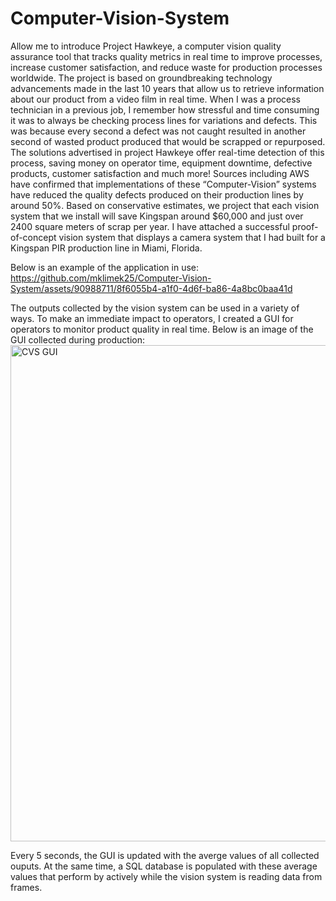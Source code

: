 # Computer-Vision-System
Allow me to introduce Project Hawkeye, a computer vision quality assurance tool that tracks quality metrics in real
time to improve processes, increase customer satisfaction, and reduce waste for production processes
worldwide. The project is based on groundbreaking technology advancements made in the last 10 years
that allow us to retrieve information about our product from a video film in real time.
When I was a process technician in a previous job, I remember how stressful and time consuming it was
to always be checking process lines for variations and defects. This was because every second a defect
was not caught resulted in another second of wasted product produced that would be scrapped or
repurposed. The solutions advertised in project Hawkeye offer real-time detection of this process,
saving money on operator time, equipment downtime, defective products, customer satisfaction and
much more!
Sources including AWS have confirmed that implementations of these “Computer-Vision” systems have
reduced the quality defects produced on their production lines by around 50%. Based on conservative
estimates, we project that each vision system that we install will save Kingspan around $60,000 and just
over 2400 square meters of scrap per year.
I have attached a successful proof-of-concept vision system that displays a camera system that I had
built for a Kingspan PIR production line in Miami, Florida.

Below is an example of the application in use: 
https://github.com/mklimek25/Computer-Vision-System/assets/90988711/8f6055b4-a1f0-4d6f-ba86-4a8bc0baa41d

The outputs collected by the vision system can be used in a variety of ways. To make an immediate impact to operators, I created a GUI for operators to monitor product quality in real time. Below is an image of the GUI collected during production:
<img width="794" alt="CVS GUI" src="https://github.com/mklimek25/Computer-Vision-System/assets/90988711/a68f1117-10f7-4165-ac89-4951682ee506">

Every 5 seconds, the GUI is updated with the averge values of all collected ouputs. At the same time, a SQL database is populated with these average values that perform by actively while the vision system is reading data from frames.
